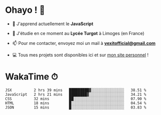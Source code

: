 # Ohayo ! 🌃

- 🔭 J'apprend actuellement le **JavaScript**

- 🌱 J'étudie en ce moment au **Lycée Turgot** à Limoges (en France)

- 📫 Pour me contacter, envoyez moi un mail à <a href="mailto:vexitofficial@gmail.com">**vexitofficial@gmail.com**</a>

- 💻 Tous mes projets sont disponibles ici et sur <a href="https://www.vexcited.me">mon site personnel</a> !

# WakaTime ⏱

<!--START_SECTION:waka-->
```text
JSX          2 hrs 39 mins   █████████▓░░░░░░░░░░░░░░░   38.51 % 
JavaScript   2 hrs 21 mins   ████████▓░░░░░░░░░░░░░░░░   34.21 % 
CSS          32 mins         ██░░░░░░░░░░░░░░░░░░░░░░░   07.90 % 
HTML         18 mins         █░░░░░░░░░░░░░░░░░░░░░░░░   04.54 % 
JSON         15 mins         █░░░░░░░░░░░░░░░░░░░░░░░░   03.83 % 
```
<!--END_SECTION:waka-->
